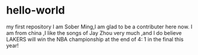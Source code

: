 # hello-world
my first repository
I am Sober Ming,I am glad to be a contributer here now. 
I am from china ,I like the songs of Jay Zhou very much ,and I do believe LAKERS will win the NBA championship  at the end of 4: 1 in  the final this year!  
